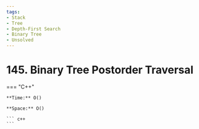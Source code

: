 ```yaml
---
tags:
- Stack
- Tree
- Depth-First Search
- Binary Tree
- Unsolved
---
```



# 145. Binary Tree Postorder Traversal

=== "C++"

    **Time:** O()

    **Space:** O()

    ``` c++
    ```